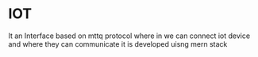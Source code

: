 # IOT
It an Interface based on mttq protocol where in we can connect iot device and where they can communicate it is developed uisng mern stack
